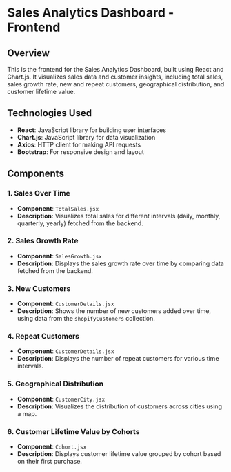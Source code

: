 # Sales Analytics Dashboard - Frontend

## Overview

This is the frontend for the Sales Analytics Dashboard, built using React and Chart.js. It visualizes sales data and customer insights, including total sales, sales growth rate, new and repeat customers, geographical distribution, and customer lifetime value.

## Technologies Used

- **React**: JavaScript library for building user interfaces
- **Chart.js**: JavaScript library for data visualization
- **Axios**: HTTP client for making API requests
- **Bootstrap**: For responsive design and layout

## Components

### 1. Sales Over Time

- **Component**: `TotalSales.jsx`
- **Description**: Visualizes total sales for different intervals (daily, monthly, quarterly, yearly) fetched from the backend.

### 2. Sales Growth Rate

- **Component**: `SalesGrowth.jsx`
- **Description**: Displays the sales growth rate over time by comparing data fetched from the backend.

### 3. New Customers

- **Component**: `CustomerDetails.jsx`
- **Description**: Shows the number of new customers added over time, using data from the `shopifyCustomers` collection.

### 4. Repeat Customers

- **Component**: `CustomerDetails.jsx`
- **Description**: Displays the number of repeat customers for various time intervals.

### 5. Geographical Distribution

- **Component**: `CustomerCity.jsx`
- **Description**: Visualizes the distribution of customers across cities using a map.

### 6. Customer Lifetime Value by Cohorts

- **Component**: `Cohort.jsx`
- **Description**: Displays customer lifetime value grouped by cohort based on their first purchase.
